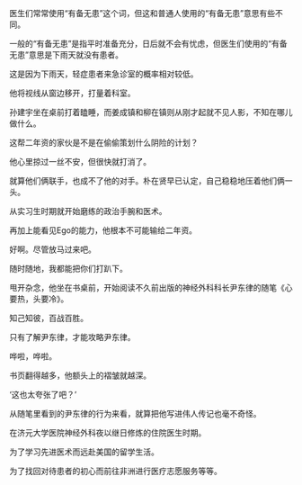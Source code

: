 医生们常常使用“有备无患”这个词，但这和普通人使用的“有备无患”意思有些不同。

一般的“有备无患”是指平时准备充分，日后就不会有忧虑，但医生们使用的“有备无患”意思是下雨天就没有患者。

这是因为下雨天，轻症患者来急诊室的概率相对较低。

他将视线从窗边移开，打量着科室。

孙建宇坐在桌前打着瞌睡，而姜成镇和柳在镇则从刚才起就不见人影，不知在哪儿做什么。

这帮二年资的家伙是不是在偷偷策划什么阴险的计划？

他心里掠过一丝不安，但很快就打消了。

就算他们俩联手，也成不了他的对手。朴在贤早已认定，自己稳稳地压着他们俩一头。

从实习生时期就开始磨练的政治手腕和医术。

再加上能看见Ego的能力，他根本不可能输给二年资。

好啊。尽管放马过来吧。

随时随地，我都能把你们打趴下。

甩开杂念，他坐在书桌前，开始阅读不久前出版的神经外科科长尹东律的随笔《心要热，头要冷》。

知己知彼，百战百胜。

只有了解尹东律，才能攻略尹东律。

哗啦，哗啦。

书页翻得越多，他额头上的褶皱就越深。

‘这也太夸张了吧？’

从随笔里看到的尹东律的行为来看，就算把他写进伟人传记也毫不奇怪。

在济元大学医院神经外科夜以继日修炼的住院医生时期。

为了学习先进医术而远赴美国的留学生活。

为了找回对待患者的初心而前往非洲进行医疗志愿服务等等。